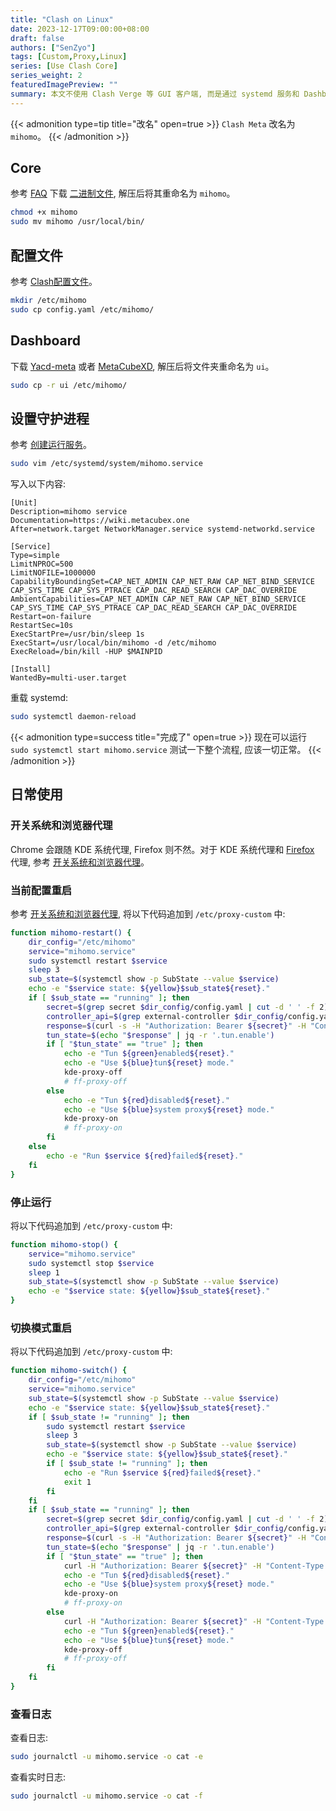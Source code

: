 ```yaml
---
title: "Clash on Linux"
date: 2023-12-17T09:00:00+08:00
draft: false
authors: ["SenZyo"]
tags: [Custom,Proxy,Linux]
series: [Use Clash Core]
series_weight: 2
featuredImagePreview: ""
summary: 本文不使用 Clash Verge 等 GUI 客户端, 而是通过 systemd 服务和 Dashboard 网页来控制 Clash Meta Core (mihomo)。
---
```


{{< admonition type=tip title="改名" open=true >}}
`Clash Meta` 改名为 `mihomo`。
{{< /admonition >}}

## Core

参考 [FAQ](https://wiki.metacubex.one/faq/faq/) 下载 [二进制文件](https://wiki.metacubex.one/startup/), 解压后将其重命名为 `mihomo`。

```bash
chmod +x mihomo
sudo mv mihomo /usr/local/bin/
```

## 配置文件

参考 [Clash配置文件](../2023-7/#配置文件)。

```bash
mkdir /etc/mihomo
sudo cp config.yaml /etc/mihomo/
```

## Dashboard

下载 [Yacd-meta](https://ghproxy.net/https://github.com/MetaCubeX/Yacd-meta/archive/refs/heads/gh-pages.zip) 或者 [MetaCubeXD](https://ghproxy.net/https://github.com/MetaCubeX/metacubexd/archive/refs/heads/gh-pages.zip), 解压后将文件夹重命名为 `ui`。

```bash
sudo cp -r ui /etc/mihomo/
```

## 设置守护进程

参考 [创建运行服务](https://wiki.metacubex.one/startup/service/)。

```bash
sudo vim /etc/systemd/system/mihomo.service
```

写入以下内容:

```
[Unit]
Description=mihomo service
Documentation=https://wiki.metacubex.one
After=network.target NetworkManager.service systemd-networkd.service

[Service]
Type=simple
LimitNPROC=500
LimitNOFILE=1000000
CapabilityBoundingSet=CAP_NET_ADMIN CAP_NET_RAW CAP_NET_BIND_SERVICE CAP_SYS_TIME CAP_SYS_PTRACE CAP_DAC_READ_SEARCH CAP_DAC_OVERRIDE
AmbientCapabilities=CAP_NET_ADMIN CAP_NET_RAW CAP_NET_BIND_SERVICE CAP_SYS_TIME CAP_SYS_PTRACE CAP_DAC_READ_SEARCH CAP_DAC_OVERRIDE
Restart=on-failure
RestartSec=10s
ExecStartPre=/usr/bin/sleep 1s
ExecStart=/usr/local/bin/mihomo -d /etc/mihomo
ExecReload=/bin/kill -HUP $MAINPID

[Install]
WantedBy=multi-user.target
```

重载 systemd: 

```bash
sudo systemctl daemon-reload
```

{{< admonition type=success title="完成了" open=true >}}
现在可以运行 `sudo systemctl start mihomo.service` 测试一下整个流程, 应该一切正常。
{{< /admonition >}}

## 日常使用

### 开关系统和浏览器代理

Chrome 会跟随 KDE 系统代理, Firefox 则不然。对于 KDE 系统代理和 [Firefox](../2024-4) 代理, 参考 [开关系统和浏览器代理](../2024-2/#开关系统和浏览器代理)。

### 当前配置重启

参考 [开关系统和浏览器代理](../2024-2/#开关系统和浏览器代理), 将以下代码追加到 `/etc/proxy-custom` 中: 

```bash
function mihomo-restart() {
    dir_config="/etc/mihomo"
    service="mihomo.service"
    sudo systemctl restart $service
    sleep 3
    sub_state=$(systemctl show -p SubState --value $service)
    echo -e "$service state: ${yellow}$sub_state${reset}."
    if [ $sub_state == "running" ]; then
        secret=$(grep secret $dir_config/config.yaml | cut -d ' ' -f 2)
        controller_api=$(grep external-controller $dir_config/config.yaml | cut -d ' ' -f 2)
        response=$(curl -s -H "Authorization: Bearer ${secret}" -H "Content-Type: application/json" -X GET "http://${controller_api}/configs")
        tun_state=$(echo "$response" | jq -r '.tun.enable')
        if [ "$tun_state" == "true" ]; then
            echo -e "Tun ${green}enabled${reset}."
            echo -e "Use ${blue}tun${reset} mode."
            kde-proxy-off
            # ff-proxy-off
        else
            echo -e "Tun ${red}disabled${reset}."
            echo -e "Use ${blue}system proxy${reset} mode."
            kde-proxy-on
            # ff-proxy-on
        fi
    else
        echo -e "Run $service ${red}failed${reset}."
    fi
}
```

### 停止运行

将以下代码追加到 `/etc/proxy-custom` 中: 

```bash
function mihomo-stop() {
    service="mihomo.service"
    sudo systemctl stop $service
    sleep 1
    sub_state=$(systemctl show -p SubState --value $service)
    echo -e "$service state: ${yellow}$sub_state${reset}."
}
```

### 切换模式重启

将以下代码追加到 `/etc/proxy-custom` 中: 

```bash
function mihomo-switch() {
    dir_config="/etc/mihomo"
    service="mihomo.service"
    sub_state=$(systemctl show -p SubState --value $service)
    echo -e "$service state: ${yellow}$sub_state${reset}."
    if [ $sub_state != "running" ]; then
        sudo systemctl restart $service
        sleep 3
        sub_state=$(systemctl show -p SubState --value $service)
        echo -e "$service state: ${yellow}$sub_state${reset}."
        if [ $sub_state != "running" ]; then
            echo -e "Run $service ${red}failed${reset}."
            exit 1
        fi
    fi
    if [ $sub_state == "running" ]; then
        secret=$(grep secret $dir_config/config.yaml | cut -d ' ' -f 2)
        controller_api=$(grep external-controller $dir_config/config.yaml | cut -d ' ' -f 2)
        response=$(curl -s -H "Authorization: Bearer ${secret}" -H "Content-Type: application/json" -X GET "http://${controller_api}/configs")
        tun_state=$(echo "$response" | jq -r '.tun.enable')
        if [ "$tun_state" == "true" ]; then
            curl -H "Authorization: Bearer ${secret}" -H "Content-Type: application/json" -X PATCH -d '{"tun":{"enable":false}}' "http://${controller_api}/configs"
            echo -e "Tun ${red}disabled${reset}."
            echo -e "Use ${blue}system proxy${reset} mode."
            kde-proxy-on
            # ff-proxy-on
        else
            curl -H "Authorization: Bearer ${secret}" -H "Content-Type: application/json" -X PATCH -d '{"tun":{"enable":true}}' "http://${controller_api}/configs"
            echo -e "Tun ${green}enabled${reset}."
            echo -e "Use ${blue}tun${reset} mode."
            kde-proxy-off
            # ff-proxy-off
        fi
    fi
}
```

### 查看日志

查看日志: 

```bash
sudo journalctl -u mihomo.service -o cat -e
```

查看实时日志: 

```bash
sudo journalctl -u mihomo.service -o cat -f
```
